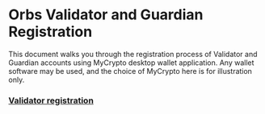 # Orbs Validator and Guardian Registration

This document walks you through the registration process of Validator and Guardian accounts using MyCrypto desktop wallet application. 
Any wallet software may be used, and the choice of MyCrypto here is for illustration only.

### [Validator registration](./instructions/validator_registration.md)

<!--
### [Guardian registration](./instructions/guardian_registration.md)

### [Delegation of stake to guardian](./instructions/delegate.md)

### [Guardian voting](./instructions/vote_out.md)

-->

